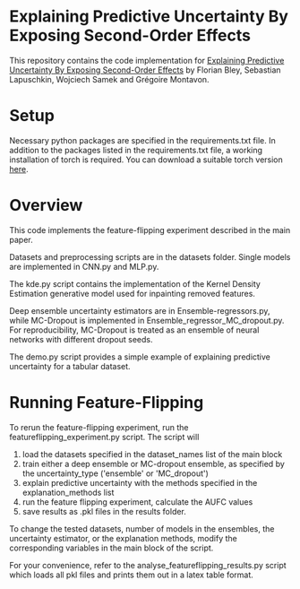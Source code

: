 # Explaining Predictive Uncertainty By Exposing Second-Order Effects
This repository contains the code implementation for [Explaining Predictive Uncertainty By Exposing Second-Order Effects](https://arxiv.org/pdf/2401.17441) by Florian Bley, Sebastian Lapuschkin, Wojciech Samek and Grégoire Montavon.

# Setup
Necessary python packages are specified in the requirements.txt file. In
addition to the packages listed in the requirements.txt file, a working installation
of torch is required. You can download a suitable torch version [here](https://pytorch.org/get-started/locally/).

# Overview
This code implements the feature-flipping experiment described in the main paper. 

Datasets and preprocessing scripts are in the datasets folder. 
Single models are implemented in CNN.py and MLP.py.

The kde.py script contains the implementation of the Kernel Density Estimation generative
model used for inpainting removed features.

Deep ensemble uncertainty estimators are in Ensemble-regressors.py, while MC-Dropout is 
implemented in Ensemble_regressor_MC_dropout.py. For reproducibility, MC-Dropout is treated as 
an ensemble of neural networks with different dropout seeds.

The demo.py script provides a simple example of explaining predictive uncertainty for a 
tabular dataset.

# Running Feature-Flipping
To rerun the feature-flipping experiment, run the featureflipping_experiment.py script. 
The script will
1) load the datasets specified in the dataset_names list of the main block
2) train either a deep ensemble or MC-dropout ensemble, 
as specified by the uncertainty_type ('ensemble' or 'MC_dropout')
3) explain predictive uncertainty with the methods specified in the explanation_methods list
4) run the feature flipping experiment, calculate the AUFC values
5) save results as .pkl files in the results folder.

To change the tested datasets, number of models in the ensembles, the uncertainty estimator,
or the explanation methods, modify the corresponding variables in the main block of the script.
 
For your convenience, refer to the analyse_featureflipping_results.py script
which loads all pkl files and prints them out in a latex table format.